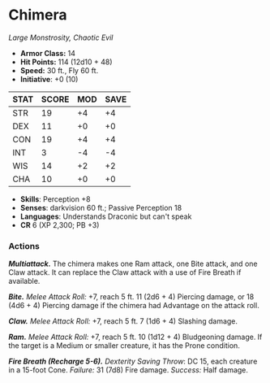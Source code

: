 # Chimera

*Large Monstrosity, Chaotic Evil*

- **Armor Class:** 14
- **Hit Points:** 114 (12d10 + 48)
- **Speed:** 30 ft., Fly 60 ft.
- **Initiative**: +0 (10)

|STAT|SCORE|MOD|SAVE|
| --- | --- | --- | ---- |
| STR | 19 | +4 | +4 |
| DEX | 11 | +0 | +0 |
| CON | 19 | +4 | +4 |
| INT | 3 | -4 | -4 |
| WIS | 14 | +2 | +2 |
| CHA | 10 | +0 | +0 |

- **Skills**: Perception +8
- **Senses**: darkvision 60 ft.; Passive Perception 18
- **Languages**: Understands Draconic but can't speak
- **CR** 6 (XP 2,300; PB +3)

### Actions

***Multiattack.*** The chimera makes one Ram attack, one Bite attack, and one Claw attack. It can replace the Claw attack with a use of Fire Breath if available.

***Bite.*** *Melee Attack Roll:* +7, reach 5 ft. 11 (2d6 + 4) Piercing damage, or 18 (4d6 + 4) Piercing damage if the chimera had Advantage on the attack roll.

***Claw.*** *Melee Attack Roll:* +7, reach 5 ft. 7 (1d6 + 4) Slashing damage.

***Ram.*** *Melee Attack Roll:* +7, reach 5 ft. 10 (1d12 + 4) Bludgeoning damage. If the target is a Medium or smaller creature, it has the Prone condition.

***Fire Breath (Recharge 5-6).*** *Dexterity Saving Throw*: DC 15, each creature in a 15-foot Cone. *Failure:*  31 (7d8) Fire damage. *Success:*  Half damage.
